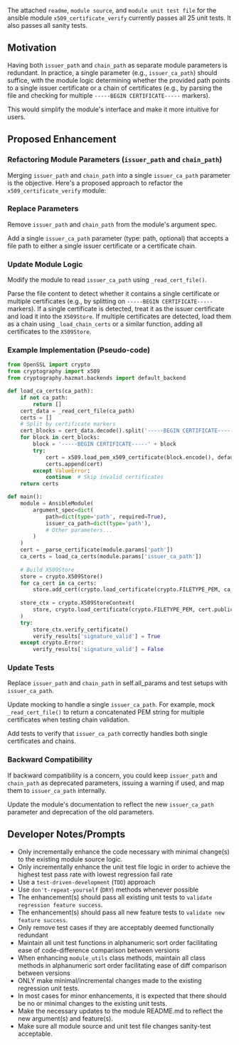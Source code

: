 
The attached `readme`, `module source`, and `module unit test file` for the ansible module `x509_certificate_verify` currently passes all 25 unit tests.
It also passes all sanity tests.

## Motivation

Having both `issuer_path` and `chain_path` as separate module parameters is redundant. 
In practice, a single parameter (e.g., `issuer_ca_path`) should suffice, with the module logic determining whether the provided path points to a single issuer certificate or a chain of certificates (e.g., by parsing the file and checking for multiple `-----BEGIN CERTIFICATE-----` markers). 

This would simplify the module's interface and make it more intuitive for users.

## Proposed Enhancement

### Refactoring Module Parameters (`issuer_path` and `chain_path`)

Merging `issuer_path` and `chain_path` into a single `issuer_ca_path` parameter is the objective. 
Here's a proposed approach to refactor the `x509_certificate_verify` module:

### Replace Parameters

Remove `issuer_path` and `chain_path` from the module's argument spec.

Add a single `issuer_ca_path` parameter (type: path, optional) that accepts a file path to either a single issuer certificate or a certificate chain.

### Update Module Logic

Modify the module to read `issuer_ca_path` using `_read_cert_file()`.

Parse the file content to detect whether it contains a single certificate or multiple certificates (e.g., by splitting on `-----BEGIN CERTIFICATE-----` markers).
If a single certificate is detected, treat it as the issuer certificate and load it into the `X509Store`.
If multiple certificates are detected, load them as a chain using `_load_chain_certs` or a similar function, adding all certificates to the `X509Store`.

### Example Implementation (Pseudo-code)

```python
from OpenSSL import crypto
from cryptography import x509
from cryptography.hazmat.backends import default_backend

def load_ca_certs(ca_path):
    if not ca_path:
        return []
    cert_data = _read_cert_file(ca_path)
    certs = []
    # Split by certificate markers
    cert_blocks = cert_data.decode().split('-----BEGIN CERTIFICATE-----')[1:]
    for block in cert_blocks:
        block = '-----BEGIN CERTIFICATE-----' + block
        try:
            cert = x509.load_pem_x509_certificate(block.encode(), default_backend())
            certs.append(cert)
        except ValueError:
            continue  # Skip invalid certificates
    return certs

def main():
    module = AnsibleModule(
        argument_spec=dict(
            path=dict(type='path', required=True),
            issuer_ca_path=dict(type='path'),
            # Other parameters...
        )
    )
    cert = _parse_certificate(module.params['path'])
    ca_certs = load_ca_certs(module.params['issuer_ca_path'])
    
    # Build X509Store
    store = crypto.X509Store()
    for ca_cert in ca_certs:
        store.add_cert(crypto.load_certificate(crypto.FILETYPE_PEM, ca_cert.public_bytes()))
    
    store_ctx = crypto.X509StoreContext(
        store, crypto.load_certificate(crypto.FILETYPE_PEM, cert.public_bytes())
    )
    try:
        store_ctx.verify_certificate()
        verify_results['signature_valid'] = True
    except crypto.Error:
        verify_results['signature_valid'] = False

```

### Update Tests

Replace `issuer_path` and `chain_path` in self.all_params and test setups with `issuer_ca_path`.

Update mocking to handle a single `issuer_ca_path`. For example, mock `_read_cert_file()` to return a concatenated PEM string for multiple certificates when testing chain validation.

Add tests to verify that `issuer_ca_path` correctly handles both single certificates and chains.

### Backward Compatibility

If backward compatibility is a concern, you could keep `issuer_path` and `chain_path` as deprecated parameters, issuing a warning if used, and map them to `issuer_ca_path` internally.

Update the module's documentation to reflect the new `issuer_ca_path` parameter and deprecation of the old parameters.

## Developer Notes/Prompts

- Only incrementally enhance the code necessary with minimal change(s) to the existing module source logic.
- Only incrementally enhance the unit test file logic in order to achieve the highest test pass rate with lowest regression fail rate
- Use a `test-driven-development` (`TDD`) approach
- Use `don't-repeat-yourself` (`DRY`) methods whenever possible
- The enhancement(s) should pass all existing unit tests to `validate regression feature success`. 
- The enhancement(s) should pass all new feature tests to `validate new feature success`.
- Only remove test cases if they are acceptably deemed functionally redundant
- Maintain all unit test functions in alphanumeric sort order facilitating ease of code-difference comparison between versions
- When enhancing `module_utils` class methods, maintain all class methods in alphanumeric sort order facilitating ease of diff comparison between versions 
- ONLY make minimal/incremental changes made to the existing regression unit tests.
- In most cases for minor enhancements, it is expected that there should be no or minimal changes to the existing unit tests. 
- Make the necessary updates to the module README.md to reflect the new argument(s) and feature(s). 
- Make sure all module source and unit test file changes sanity-test acceptable.
